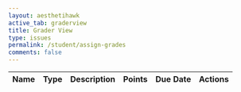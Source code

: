 ```yaml
---
layout: aesthetihawk
active_tab: graderview
title: Grader View
type: issues
permalink: /student/assign-grades
comments: false
---
```

<style>
    #user-details-container {
        margin-top: 20px;
        padding: 10px;
        border: 1px solid #ccc;
        border-radius: 5px;
        background-color:rgb(42, 41, 41);
    }
    
    .user-card {
        padding: 10px;
        background-color:rgb(42, 41, 41);
        border: 1px solid #ddd;
        border-radius: 5px;
    }
    
    .user-card h3 {
        margin: 0 0 10px;
    }
    
    .user-card p {
        margin: 5px 0;
    }
    
    .container {
        margin: 20px;
    }
    
    .toggle-container {
        display: flex;
        margin-bottom: 20px;
    }
    
    .toggle-btn {
        padding: 10px 20px;
        cursor: pointer;
        border: 1px solid #ccc;
        background-color:rgb(42, 41, 41);
        margin-right: 10px;
        border-radius: 5px;
    }
    
    .toggle-active {
        background-color: #007bff;
        color: #fff;
    }
    
    #submissionsTable {
        width: 100%;
        border-collapse: collapse;
        margin-top: 20px;
    }
    
    #submissionsTable th, #submissionsTable td {
        border: 1px solid #ddd;
        padding: 8px;
        text-align: left;
    }
    
    #submissionsTable th {
        
        background-color:rgb(49, 41, 41);
    }

    .btn {
        padding: 5px 10px;
        cursor: pointer;
        border: 1px solid #007bff;
        background-color: #007bff;
        color: white;
        border-radius: 3px;
    }
    
    .btn:hover {
        background-color: #0056b3;
    }

    .modal {
        display: none;
        position: fixed;
        z-index: 1;
        left: 0;
        top: 0;
        width: 100%;
        height: 100%;
        overflow: auto;
        background-color: rgba(0,0,0,0.4);
    }

    .modal-content {
        background-color:rgb(42, 41, 41);
        margin: 15% auto;
        padding: 20px;
        border: 1px solid #888;
        width: 80%;
    }

    .close-btn {
        float: right;
        font-size: 28px;
        font-weight: bold;
        cursor: pointer;
    }

    .close-btn:hover {
        color: red;
    }
</style>

<table id="assignmentTable">
    <thead>
    <tr>
        <th>Name</th>
        <th>Type</th>
        <th>Description</th>
        <th>Points</th>
        <th>Due Date</th>
        <th>Actions</th>
    </tr>
    </thead>
    <tbody id="assignmentList">
    <!-- Populated dynamically -->
    </tbody>
</table>

<!-- Submissions Modal -->
<div id="submissionsModal" class="modal" style="z-index: 100;">
<div class="modal-content">
    <span class="close-btn">&times;</span>
    <h2 id="assignmentNameHeader">Submissions</h2>
    <table id="submissionsTable">
        <thead>
            <tr>
            <th>Student Name</th>
            <th>Submission Content</th>
            <th>Submission Date</th>
            <th>Current Grade</th>
            <th>Actions</th>
            </tr>
        </thead>
        <tbody id="submissionsList">
            <!-- Populated dynamically -->
        </tbody>
    </table>
</div>
</div>

<script type="module">
    import { javaURI, fetchOptions } from '{{site.baseurl}}/assets/js/api/config.js';

    // Fetch and display assignments on page load
    document.addEventListener('DOMContentLoaded', fetchAssignments);
    document.querySelector(".modal-content .close-btn").addEventListener('click', closeSubmissionsModal);

    // Fetch assignments
    function fetchAssignments() {
        fetch(`${javaURI}/api/assignments/assigned`, fetchOptions)
        .then(response => response.json())
        .then(assignments => {
            const assignmentList = document.getElementById('assignmentList');
            assignmentList.innerHTML = ''; // Clear previous content

            if (assignments.length === 0) {
            assignmentList.innerHTML = '<tr><td colspan="6">No assignments found</td></tr>';
            } else {
            assignments.forEach(assignment => {
                const row = document.createElement('tr');
                row.innerHTML = `
                <td>${assignment.name}</td>
                <td>${assignment.type}</td>
                <td>${assignment.description}</td>
                <td>${assignment.points}</td>
                <td>${assignment.dueDate}</td>
                <td>
                    <button class="btn" onclick="viewSubmissions(${assignment.id}, '${assignment.name}')">View Submissions</button>
                </td>
                `;
                assignmentList.appendChild(row);
            });
            }
        })
        .catch(error => {
            console.error('Error fetching assignments:', error);
            alert('Failed to fetch assignments');
        });
    }
    
    // View submissions for an assignment, use window object to make it globally accessible
    window.viewSubmissions = function(assignmentId, assignmentName) {
        fetch(`${javaURI}/api/assignments/${assignmentId}/submissions`, fetchOptions)
        .then(async response => {
            // const test = await response.text();
            // console.log(test);
            return response.json();
        })
        .then(submissions => {
            document.getElementById('assignmentNameHeader').textContent = `Submissions for: ${assignmentName}`;
            
            const submissionsList = document.getElementById('submissionsList');
            submissionsList.innerHTML = ''; 

            if (submissions.length === 0) {
                submissionsList.innerHTML = '<tr><td colspan="5">No submissions found</td></tr>';
            } else {
                submissions.forEach(submission => {
                    console.log('Processing submission:', submission);
                    const row = document.createElement('tr');
                    if (submission.students.length === 0) {
                        submission.students = [{ name: 'Unknown Student'}]
                    }
                    let studentNames = "";
                    submission.students.forEach(student => {
                        studentNames += student.name + ", ";
                    });
                    // for (student in submission.students) {
                    //     studentNames += student.name + ", ";
                    // }
                    studentNames = studentNames.slice(0, -2);
                    row.innerHTML = `
                        <td>${studentNames}</td>
                        <td>${submission.content || 'No content'}</td>
                        <td>${submission.comment || 'No comments'}</td>
                        <td>${submission.grade || 'Not graded'}</td>
                        <td>
                            <button class="btn btn-grade" onclick="gradeAssignment(${submission.assignment.id}, ${submission.submitter.id}">Grade</button>
                        </td>
                    `;
                    submissionsList.appendChild(row);
                });
            }

            document.getElementById('submissionsModal').style.display = 'block';
        })
        .catch(error => {
            console.error('Error fetching submissions:', error);
            alert('Failed to fetch submissions: ' + error.message);
        });
    }

    // Close submissions modal
    function closeSubmissionsModal() {
        const modal = document.getElementById('submissionsModal');
        modal.style.display = 'none';
    }

    // Placeholder for grading a submission
    window.gradeAssignment = function(assignmentId, submitterId) {
        var gradeSuggestion = null;
        do {
            gradeSuggestion = prompt("What grade do you want to give?");
            if (gradeSuggestion === null) {
                return;
            }
        } while (isNaN(gradeSuggestion) || isNaN(parseFloat(gradeSuggestion)));
        gradeSuggestion = parseFloat(gradeSuggestion);

        var explanation = prompt("Why do you want to give this grade?");
        if (explanation === null) {
            return;
        }
        console.log(submitterId);
        console.log(assignmentId);
        console.log(gradeSuggestion);
        console.log(explanation);

        fetch(`${javaURI}/api/synergy/grades/requests/bulk`, {
            ...fetchOptions,
            method: 'POST',
            body: JSON.stringify({
                'submitterId': studentIds,
                'assignmentId': assignmentId,
                'gradeSuggestion': gradeSuggestion,
                'explanation': explanation
            })
        })
            .then(response => response.text())
            .then(function(retval) {
                alert("Created grade request for student! Pending approval...");
            })
            .catch(function(err) {
                console.log(err);
                alert("Failed to grade submission")
            })
        // Implement grading functionality as needed
    }
</script>

